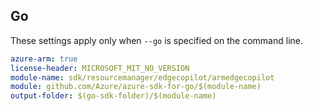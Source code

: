 ## Go

These settings apply only when `--go` is specified on the command line.

```yaml $(go) && $(track2)
azure-arm: true
license-header: MICROSOFT_MIT_NO_VERSION
module-name: sdk/resourcemanager/edgecopilot/armedgecopilot
module: github.com/Azure/azure-sdk-for-go/$(module-name)
output-folder: $(go-sdk-folder)/$(module-name)
```
